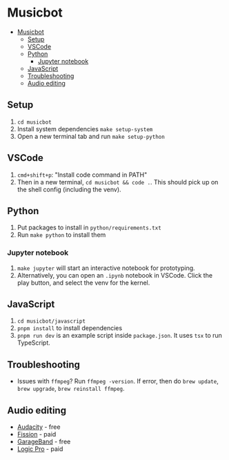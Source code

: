 # Musicbot

- [Musicbot](#musicbot)
  - [Setup](#setup)
  - [VSCode](#vscode)
  - [Python](#python)
    - [Jupyter notebook](#jupyter-notebook)
  - [JavaScript](#javascript)
  - [Troubleshooting](#troubleshooting)
  - [Audio editing](#audio-editing)

## Setup

1. `cd musicbot`
2. Install system dependencies `make setup-system`
3. Open a new terminal tab and run `make setup-python`

## VSCode

1. `cmd+shift+p`: "Install code command in PATH"
2. Then in a new terminal, `cd musicbot && code .`. This should pick up on the shell config (including the venv).

## Python

1. Put packages to install in `python/requirements.txt`
2. Run `make python` to install them

### Jupyter notebook

1. `make jupyter` will start an interactive notebook for prototyping.
2. Alternatively, you can open an `.ipynb` notebook in VSCode. Click the play button, and select the venv for the kernel.

## JavaScript

1. `cd musicbot/javascript`
2. `pnpm install` to install dependencies
3. `pnpm run dev` is an example script inside `package.json`. It uses `tsx` to run TypeScript.

## Troubleshooting

- Issues with `ffmpeg`? Run `ffmpeg -version`. If error, then do `brew update`, `brew upgrade`, `brew reinstall ffmpeg`.

## Audio editing

- [Audacity](https://www.audacityteam.org/) - free
- [Fission](https://rogueamoeba.com/fission/) - paid
- [GarageBand](https://www.apple.com/mac/garageband/) - free
- [Logic Pro](https://www.apple.com/logic-pro/) - paid
